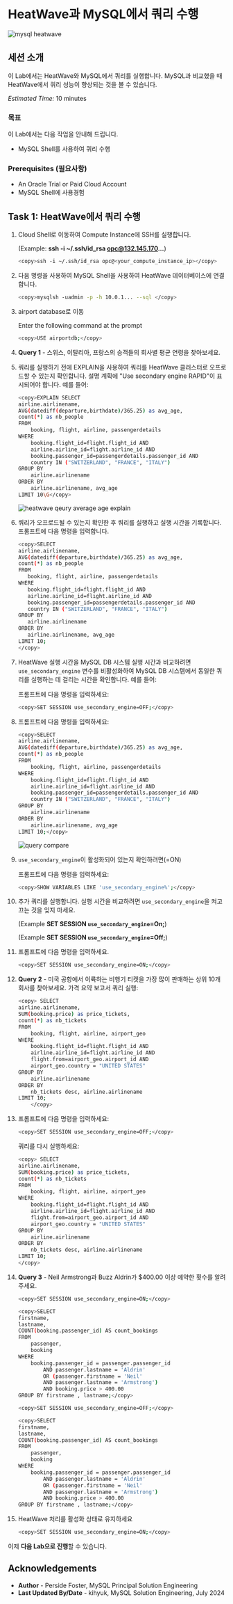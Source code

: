 # HeatWave과 MySQL에서 쿼리 수행 

![mysql heatwave](./images/mysql-heatwave-logo.jpg "mysql heatwave")

## 세션 소개

이 Lab에서는 HeatWave와 MySQL에서 쿼리를 실행합니다. MySQL과 비교했을 때 HeatWave에서 쿼리 성능이 향상되는 것을 볼 수 있습니다.

_Estimated Time:_ 10 minutes

[//]:   [](youtube:fOcDBTf-KqE)

### 목표

이 Lab에서는 다음 작업을 안내해 드립니다.

- MySQL Shell를 사용하여 쿼리 수행

### Prerequisites (필요사항)

- An Oracle Trial or Paid Cloud Account
- MySQL Shell에 사용경험

## Task 1: HeatWave에서 쿼리 수행

1. Cloud Shell로 이동하여 Compute Instance에 SSH를 실행합니다.

    (Example: **ssh -i ~/.ssh/id_rsa opc@132.145.170...**) 

    ```bash
    <copy>ssh -i ~/.ssh/id_rsa opc@<your_compute_instance_ip></copy>
    ```

2. 다음 명령을 사용하여 MySQL Shell을 사용하여 HeatWave 데이터베이스에 연결합니다.

    ```bash
    <copy>mysqlsh -uadmin -p -h 10.0.1... --sql </copy>
    ```

3. airport database로 이동

    Enter the following command at the prompt

    ```bash
    <copy>USE airportdb;</copy>
    ```

4. **Query 1** - 스위스, 이탈리아, 프랑스의 승객들의 회사별 평균 연령을 찾아보세요.

5. 쿼리를 실행하기 전에 EXPLAIN을 사용하여 쿼리를 HeatWave 클러스터로 오프로드할 수 있는지 확인합니다. 설명 계획에 "Use secondary engine RAPID"이 표시되어야 합니다. 예를 들어:

    ```bash
    <copy>EXPLAIN SELECT
    airline.airlinename,
    AVG(datediff(departure,birthdate)/365.25) as avg_age,
    count(*) as nb_people
    FROM
        booking, flight, airline, passengerdetails
    WHERE
        booking.flight_id=flight.flight_id AND
        airline.airline_id=flight.airline_id AND
        booking.passenger_id=passengerdetails.passenger_id AND
        country IN ("SWITZERLAND", "FRANCE", "ITALY")
    GROUP BY
        airline.airlinename
    ORDER BY
        airline.airlinename, avg_age
    LIMIT 10\G</copy>
    ```

    ![heatwave qeury average age explain](./images/heatwave-qeury-explain.png "heatwave qeury average age explain")

6. 쿼리가 오프로드될 수 있는지 확인한 후 쿼리를 실행하고 실행 시간을 기록합니다. 프롬프트에 다음 명령을 입력합니다.

     ```bash
    <copy>SELECT
    airline.airlinename,
    AVG(datediff(departure,birthdate)/365.25) as avg_age,
    count(*) as nb_people
    FROM
        booking, flight, airline, passengerdetails
    WHERE
        booking.flight_id=flight.flight_id AND
        airline.airline_id=flight.airline_id AND
        booking.passenger_id=passengerdetails.passenger_id AND
        country IN ("SWITZERLAND", "FRANCE", "ITALY")
    GROUP BY
        airline.airlinename
    ORDER BY
        airline.airlinename, avg_age
    LIMIT 10;
    </copy>
    ```

7. HeatWave 실행 시간을 MySQL DB 시스템 실행 시간과 비교하려면 `use_secondary_engine` 변수를 비활성화하여 MySQL DB 시스템에서 동일한 쿼리를 실행하는 데 걸리는 시간을 확인합니다. 예를 들어:

    프롬프트에 다음 명령을 입력하세요:

    ```bash
    <copy>SET SESSION use_secondary_engine=OFF;</copy>
    ```

8. 프롬프트에 다음 명령을 입력하세요:

    ```bash
    <copy>SELECT
    airline.airlinename,
    AVG(datediff(departure,birthdate)/365.25) as avg_age,
    count(*) as nb_people
    FROM
        booking, flight, airline, passengerdetails
    WHERE
        booking.flight_id=flight.flight_id AND
        airline.airline_id=flight.airline_id AND
        booking.passenger_id=passengerdetails.passenger_id AND
        country IN ("SWITZERLAND", "FRANCE", "ITALY")
    GROUP BY
        airline.airlinename
    ORDER BY
        airline.airlinename, avg_age
    LIMIT 10;</copy>
    ```

    ![query compare](./images/heatwave-qeury-avg.png " query compare")

9. `use_secondary_engine`이 활성화되어 있는지 확인하려면(=ON)

    프롬프트에 다음 명령을 입력하세요:

    ```bash
    <copy>SHOW VARIABLES LIKE 'use_secondary_engine%';</copy>
    ```

10. 추가 쿼리를 실행합니다. 실행 시간을 비교하려면 `use_secondary_engine`을 켜고 끄는 것을 잊지 마세요.

    (Example  **SET SESSION `use_secondary_engine`=On;**)

    (Example  **SET SESSION `use_secondary_engine`=Off;**)      

11. 프롬프트에 다음 명령을 입력하세요.

    ```bash
    <copy>SET SESSION use_secondary_engine=ON;</copy>
    ```

12. **Query 2** -  미국 공항에서 이륙하는 비행기 티켓을 가장 많이 판매하는 상위 10개 회사를 찾아보세요. 가격 요약 보고서 쿼리 실행:

    ```bash
    <copy> SELECT
    airline.airlinename,
    SUM(booking.price) as price_tickets,
    count(*) as nb_tickets
    FROM
        booking, flight, airline, airport_geo
    WHERE
        booking.flight_id=flight.flight_id AND
        airline.airline_id=flight.airline_id AND
        flight.from=airport_geo.airport_id AND
        airport_geo.country = "UNITED STATES"
    GROUP BY
        airline.airlinename
    ORDER BY
        nb_tickets desc, airline.airlinename
    LIMIT 10;
        </copy>
    ```

13. 프롬프트에 다음 명령을 입력하세요:

    ```bash
    <copy>SET SESSION use_secondary_engine=OFF;</copy>
    ```

    쿼리를 다시 실행하세요:

    ```bash
    <copy> SELECT
    airline.airlinename,
    SUM(booking.price) as price_tickets,
    count(*) as nb_tickets
    FROM
        booking, flight, airline, airport_geo
    WHERE
        booking.flight_id=flight.flight_id AND
        airline.airline_id=flight.airline_id AND
        flight.from=airport_geo.airport_id AND
        airport_geo.country = "UNITED STATES"
    GROUP BY
        airline.airlinename
    ORDER BY
        nb_tickets desc, airline.airlinename
    LIMIT 10;
    </copy>
    ```

14. **Query 3** - Neil Armstrong과 Buzz Aldrin가 $400.00 이상 예약한 횟수를 알려주세요.

    ```bash
    <copy>SET SESSION use_secondary_engine=ON;</copy>
    ```

    ```bash
    <copy>SELECT
    firstname,
    lastname,
    COUNT(booking.passenger_id) AS count_bookings
    FROM
        passenger,
        booking
    WHERE
        booking.passenger_id = passenger.passenger_id
            AND passenger.lastname = 'Aldrin'
            OR (passenger.firstname = 'Neil'
            AND passenger.lastname = 'Armstrong')
            AND booking.price > 400.00
    GROUP BY firstname , lastname;</copy>
    ```

    ```bash
    <copy>SET SESSION use_secondary_engine=OFF;</copy>
    ```

    ```bash
    <copy>SELECT
    firstname,
    lastname,
    COUNT(booking.passenger_id) AS count_bookings
    FROM
        passenger,
        booking
    WHERE
        booking.passenger_id = passenger.passenger_id
            AND passenger.lastname = 'Aldrin'
            OR (passenger.firstname = 'Neil'
            AND passenger.lastname = 'Armstrong')
            AND booking.price > 400.00
    GROUP BY firstname , lastname;</copy>
    ```

15. HeatWave 처리를 활성화 상태로 유지하세요

    ```bash
    <copy>SET SESSION use_secondary_engine=ON;</copy>
    ```

이제 **다음 Lab으로 진행**할 수 있습니다.

## Acknowledgements

- **Author** - Perside Foster, MySQL Principal Solution Engineering
- **Last Updated By/Date** - kihyuk, MySQL Solution Engineering, July 2024
